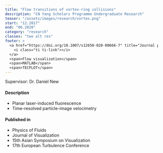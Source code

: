 ```yaml
---
title: "Flow transitions of vortex-ring collisions"
description: "CN Yang Scholars Programme Undergraduate Research"
teaser: "/assets/images/research/vortex.png"
start: "12.2017"
end: "06.2020"
category: "research"
classes: "two alt res"
footer: >
  <a href="https://doi.org/10.1007/s12650-020-00666-7" title="Journal paper">
    <i class="ti ti-link"></i>
  </a>
  <span>Flow visualization</span>
  <span>MATLAB</span>
  <span>TECPLOT</span>
---
```


Supervisor: Dr. Daniel New

#### Description

* Planar laser-induced fluorescence
* Time-resolved particle-image velocimetry

#### Published in

* Physics of Fluids
* Journal of Visualization
* 15th Asian Symposium on Visualization
* 17th European Turbulence Conference